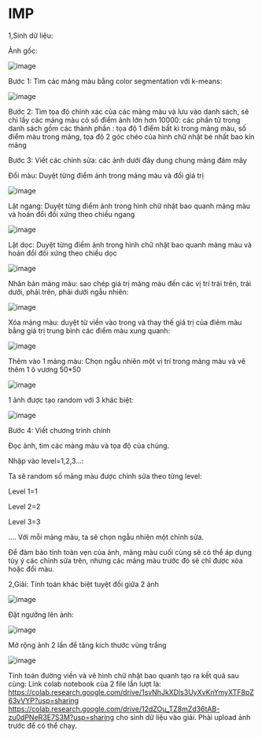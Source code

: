 # IMP
1,Sinh dữ liệu:

Ảnh gốc:

 ![image](https://user-images.githubusercontent.com/74070396/228534711-d7c72305-599c-4e7a-ab9b-4ee2f61f0cb1.png)

Bước 1: Tìm các mảng màu bằng color segmentation với k-means:

 ![image](https://user-images.githubusercontent.com/74070396/228534742-c550fca5-c3f2-43c3-898b-0ee8998b927b.png)

Bước 2: Tìm tọa độ chính xác của các mảng màu và lưu vào danh sách, sẽ chỉ lấy các mảng màu có số điểm ảnh lớn hơn 10000:
các phần tử trong danh sách gồm các thành phần : tọa độ 1 điểm bất kì trong mảng màu, số điểm màu trong mảng, tọa độ 2 góc chéo của hình chữ nhật bé nhất bao kín mảng

Bước 3: Viết các chỉnh sửa: các ảnh dưới đây dung chung mảng đám mây

Đổi màu: Duyệt từng điểm ảnh trong mảng màu và đổi giá trị

 ![image](https://user-images.githubusercontent.com/74070396/228534765-5e3f7725-d09d-416e-8056-0e524e4cb85b.png)

Lật ngang: Duyệt từng điểm ảnh trong hình chữ nhật bao quanh mảng màu và hoán đổi đối xứng theo chiều ngang

 ![image](https://user-images.githubusercontent.com/74070396/228534780-f0859be0-dd67-4c46-af7f-b4ad4aacd9cc.png)

Lật dọc: Duyệt từng điểm ảnh trong hình chữ nhật bao quanh mảng màu và hoán đổi đối xứng theo chiều dọc

![image](https://user-images.githubusercontent.com/74070396/228534819-a822a912-4af6-49f7-be96-201e0502850c.png)

Nhân bản mảng màu: sao chép giá trị mảng màu đến các vị trí trái trên, trái dưới, phải trên, phải dưới ngẫu nhiên:

 ![image](https://user-images.githubusercontent.com/74070396/228534846-eae0a323-ff99-471d-b075-075e69c7f4d3.png)

Xóa mảng màu: duyệt từ viền vào trong và thay thế giá trị của điẻm màu bằng giá trị trung bình các điểm màu xung quanh:

 ![image](https://user-images.githubusercontent.com/74070396/228534860-83555f8f-29ac-460d-a6d3-c960b91d24da.png)

Thêm vào 1 mảng màu: Chọn ngẫu nhiên một vị trí trong mảng màu và vẽ thêm 1 ô vương 50*50

 ![image](https://user-images.githubusercontent.com/74070396/228534894-eed558c2-1624-4c39-998b-9a60bd3ac497.png)

1 ảnh được tạo random với 3 khác biệt:

 ![image](https://user-images.githubusercontent.com/74070396/228534923-5672dbb6-254d-48b0-8ee9-7758d5ab8751.png)

Bước 4: Viết chương trình chính

Đọc ảnh, tìm các mảng màu và tọa độ của chúng.

Nhập vào level=1,2,3...:

Ta sẽ random số mảng màu được chỉnh sửa theo từng level:

Level 1=1

Level 2=2

Level 3=3

….
Với mỗi mảng màu, ta sẽ chọn ngẫu nhiên một chỉnh sửa.

Để đảm bảo tính toàn vẹn của ảnh, mảng màu cuối cùng sẽ có thể áp dụng tùy ý các chỉnh sửa trên, nhưng các mảng màu trước đó sẽ chỉ được xóa hoặc đổi màu.

2,Giải:
Tính toán khác biệt tuyệt đối giữa 2 ảnh

 ![image](https://user-images.githubusercontent.com/74070396/228534961-59581f54-210f-4358-9784-94048b214e5a.png)

Đặt ngưỡng lên ảnh:

 ![image](https://user-images.githubusercontent.com/74070396/228534990-d7134007-4383-41fe-a024-33f8a3494f82.png)

Mở rộng ảnh 2 lần để tăng kích thước vùng trắng

 ![image](https://user-images.githubusercontent.com/74070396/228535020-6a59998d-f309-4b45-bbe6-9fb8146f3d77.png)

Tính toán đường viền và vẽ hình chữ nhật bao quanh tạo ra kết quả sau cùng:
Link colab notebook của 2 file lần lượt là:
https://colab.research.google.com/drive/1svNhJkXDls3UyXvKnYmyXTF8pZ63vVYP?usp=sharing
https://colab.research.google.com/drive/12dZOu_TZ8mZd36tAB-zu0dPNeR3E7S3M?usp=sharing
cho sinh dữ liệu vào giải. Phải upload ảnh trước để có thể chạy.


